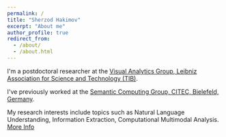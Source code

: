 ```yaml
---
permalink: /
title: "Sherzod Hakimov"
excerpt: "About me"
author_profile: true
redirect_from: 
  - /about/
  - /about.html
---
```


I'm a postdoctoral researcher at the <a href="https://www.tib.eu/en/research-development/visual-analytics/" target="_blank">Visual Analytics Group, Leibniz Association for Science and Technology (TIB)</a>. 

I've previously worked at the <a href="http://sc.cit-ec.uni-bielefeld.de/" target="_blank">Semantic Computing Group, CITEC, Bielefeld, Germany</a>.

My research interests include topics such as Natural Language Understanding, Information Extraction, Computational Multimodal Analysis. [More Info](https://sherzod-hakimov.github.io/research/)
